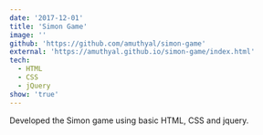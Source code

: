 ```yaml
---
date: '2017-12-01'
title: 'Simon Game'
image: ''
github: 'https://github.com/amuthyal/simon-game'
external: 'https://amuthyal.github.io/simon-game/index.html'
tech:
  - HTML
  - CSS
  - jQuery
show: 'true'
---
```


Developed the Simon game using basic HTML, CSS and jquery.